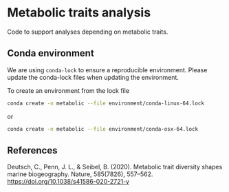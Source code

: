 # Metabolic traits analysis
Code to support analyses depending on metabolic traits.


## Conda environment
We are using `conda-lock` to ensure a reproducible environment. Please update the conda-lock files when updating the environment.

To create an environment from the lock file
```bash
conda create -n metabolic --file environment/conda-linux-64.lock
```
or
```bash
conda create -n metabolic --file environment/conda-osx-64.lock
```

## References

Deutsch, C., Penn, J. L., & Seibel, B. (2020). Metabolic trait diversity shapes marine biogeography. Nature, 585(7826), 557–562. https://doi.org/10.1038/s41586-020-2721-y
